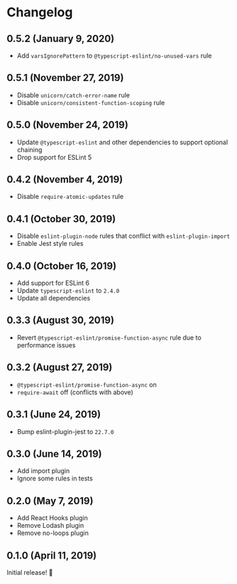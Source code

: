# Changelog

## 0.5.2 (January 9, 2020)

- Add `varsIgnorePattern` to `@typescript-eslint/no-unused-vars` rule

## 0.5.1 (November 27, 2019)

- Disable `unicorn/catch-error-name` rule
- Disable `unicorn/consistent-function-scoping` rule

## 0.5.0 (November 24, 2019)

- Update `@typescript-eslint` and other dependencies to support optional chaining
- Drop support for ESLint 5

## 0.4.2 (November 4, 2019)

- Disable `require-atomic-updates` rule

## 0.4.1 (October 30, 2019)

- Disable `eslint-plugin-node` rules that conflict with `eslint-plugin-import`
- Enable Jest style rules

## 0.4.0 (October 16, 2019)

- Add support for ESLint 6
- Update `typescript-eslint` to `2.4.0`
- Update all dependencies

## 0.3.3 (August 30, 2019)

- Revert `@typescript-eslint/promise-function-async` rule due to performance issues

## 0.3.2 (August 27, 2019)

- `@typescript-eslint/promise-function-async` on
- `require-await` off (conflicts with above)

## 0.3.1 (June 24, 2019)

- Bump eslint-plugin-jest to `22.7.0`

## 0.3.0 (June 14, 2019)

- Add import plugin
- Ignore some rules in tests

## 0.2.0 (May 7, 2019)

- Add React Hooks plugin
- Remove Lodash plugin
- Remove no-loops plugin

## 0.1.0 (April 11, 2019)

Initial release! :tada:

